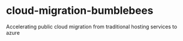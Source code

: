 # cloud-migration-bumblebees
Accelerating public cloud migration from traditional hosting services to azure
